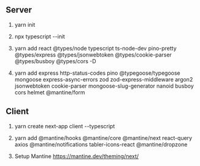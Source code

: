 ## Server
1. yarn init

2. npx typescript --init

3. yarn add react @types/node typescript ts-node-dev pino-pretty @types/express @types/jsonwebtoken @types/cookie-parser @types/busboy @types/cors -D

4. yarn add express http-status-codes pino @typegoose/typegoose mongoose express-async-errors zod zod-express-middleware argon2 jsonwebtoken cookie-parser mongoose-slug-generator nanoid busboy cors helmet @mantine/form

## Client
1. yarn create next-app client --typescript

2. yarn add @mantine/hooks @mantine/core @mantine/next react-query axios @mantine/notifications tabler-icons-react @mantine/dropzone

3. Setup Mantine https://mantine.dev/theming/next/